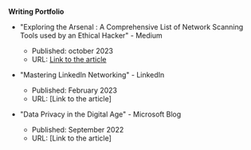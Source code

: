 **Writing Portfolio**

- "Exploring the Arsenal : A Comprehensive List of Network Scanning Tools used by an Ethical Hacker" - Medium
  - Published: october 2023
  - URL: [Link to the article](https://medium.com/@Larbi.ouiyzme/exploring-the-arsenal-a-comprehensive-list-of-network-scanning-tools-used-by-an-ethical-hacker-b50a63cd3a75)

- "Mastering LinkedIn Networking" - LinkedIn
  - Published: February 2023
  - URL: [Link to the article]

- "Data Privacy in the Digital Age" - Microsoft Blog
  - Published: September 2022
  - URL: [Link to the article]
